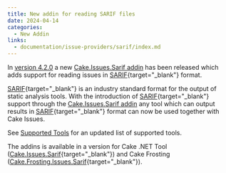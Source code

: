 ```yaml
---
title: New addin for reading SARIF files
date: 2024-04-14
categories:
  - New Addin
links:
  - documentation/issue-providers/sarif/index.md
---
```


In [version 4.2.0] a new [Cake.Issues.Sarif addin] has been released which adds support for reading issues in [SARIF]{target="_blank"} format.

<!-- more -->

[SARIF]{target="_blank"} is an industry standard format for the output of static analysis tools.
With the introduction of [SARIF]{target="_blank"} support through the [Cake.Issues.Sarif addin]
any tool which can output results in [SARIF]{target="_blank"} format can now be used together with Cake Issues.

See [Supported Tools] for an updated list of supported tools.

The addins is available in a version for Cake .NET Tool ([Cake.Issues.Sarif]{target="_blank"})
and Cake Frosting ([Cake.Frosting.Issues.Sarif]{target="_blank"}).

[version 4.2.0]: 2024-04-14-cake-issues-v4.2.0-released.md
[Cake.Issues.Sarif addin]: ../../documentation/issue-providers/sarif/index.md
[SARIF]: https://sarifweb.azurewebsites.net/
[Supported Tools]: ../../documentation/supported-tools.md
[Cake.Issues.Sarif]: https://www.nuget.org/packages/Cake.Issues.Sarif
[Cake.Frosting.Issues.Sarif]: https://www.nuget.org/packages/Cake.Frosting.Issues.Sarif
